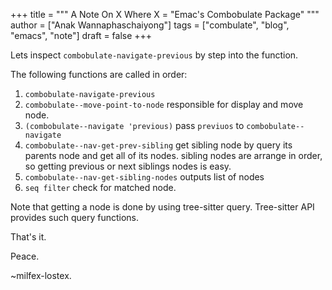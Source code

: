 +++
title = """
  A Note On X Where X = "Emac's Combobulate Package"
  """
author = ["Anak Wannaphaschaiyong"]
tags = ["combulate", "blog", "emacs", "note"]
draft = false
+++

Lets inspect `combobulate-navigate-previous` by step into the function.

The following functions are called in order:

1.  `combobulate-navigate-previous`
2.  `combobulate--move-point-to-node`
    responsible for display and move node.
3.  `(combobulate--navigate 'previous)`
    pass `previuos` to `combobulate--navigate`
4.  `combobulate--nav-get-prev-sibling`
    get sibling node by query its parents node and get all of its nodes.
    sibling nodes are arrange in order, so getting previous or next siblings nodes is easy.
5.  `combobulate--nav-get-sibling-nodes`
    outputs list of nodes
6.  `seq filter`
    check for matched node.

Note that getting a node is done by using tree-sitter query. Tree-sitter API provides such query functions.

That's it.

Peace.

~milfex-lostex.

